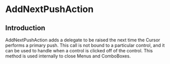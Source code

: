 # AddNextPushAction

## Introduction

AddNextPushAction adds a delegate to be raised the next time the Cursor performs a primary push. This call is not bound to a particular control, and it can be used to handle when a control is clicked off of the control. This method is used internally to close Menus and ComboBoxes.

